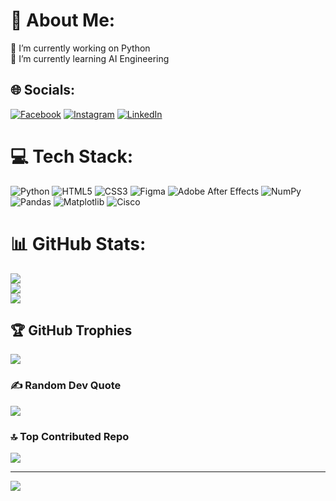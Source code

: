 # 💫 About Me:
🔭 I’m currently working on Python<br>🌱 I’m currently learning AI Engineering


## 🌐 Socials:
[![Facebook](https://img.shields.io/badge/Facebook-%231877F2.svg?logo=Facebook&logoColor=white)](https://facebook.com/jawad.mouafaq) [![Instagram](https://img.shields.io/badge/Instagram-%23E4405F.svg?logo=Instagram&logoColor=white)](https://instagram.com/jawadalarman) [![LinkedIn](https://img.shields.io/badge/LinkedIn-%230077B5.svg?logo=linkedin&logoColor=white)](https://linkedin.com/in/jawad-alarman-9a51bb288) 

# 💻 Tech Stack:
![Python](https://img.shields.io/badge/python-3670A0?style=for-the-badge&logo=python&logoColor=ffdd54) ![HTML5](https://img.shields.io/badge/html5-%23E34F26.svg?style=for-the-badge&logo=html5&logoColor=white) ![CSS3](https://img.shields.io/badge/css3-%231572B6.svg?style=for-the-badge&logo=css3&logoColor=white) ![Figma](https://img.shields.io/badge/figma-%23F24E1E.svg?style=for-the-badge&logo=figma&logoColor=white) ![Adobe After Effects](https://img.shields.io/badge/Adobe%20After%20Effects-9999FF.svg?style=for-the-badge&logo=Adobe%20After%20Effects&logoColor=white) ![NumPy](https://img.shields.io/badge/numpy-%23013243.svg?style=for-the-badge&logo=numpy&logoColor=white) ![Pandas](https://img.shields.io/badge/pandas-%23150458.svg?style=for-the-badge&logo=pandas&logoColor=white) ![Matplotlib](https://img.shields.io/badge/Matplotlib-%23ffffff.svg?style=for-the-badge&logo=Matplotlib&logoColor=black) ![Cisco](https://img.shields.io/badge/cisco-%23049fd9.svg?style=for-the-badge&logo=cisco&logoColor=black)
# 📊 GitHub Stats:
![](https://github-readme-stats.vercel.app/api?username=jawad0110&theme=dark&hide_border=false&include_all_commits=false&count_private=false)<br/>
![](https://github-readme-streak-stats.herokuapp.com/?user=jawad0110&theme=dark&hide_border=false)<br/>
![](https://github-readme-stats.vercel.app/api/top-langs/?username=jawad0110&theme=dark&hide_border=false&include_all_commits=false&count_private=false&layout=compact)

## 🏆 GitHub Trophies
![](https://github-profile-trophy.vercel.app/?username=jawad0110&theme=tokyonight&no-frame=false&no-bg=false&margin-w=4)

### ✍️ Random Dev Quote
![](https://quotes-github-readme.vercel.app/api?type=horizontal&theme=radical)

### 🔝 Top Contributed Repo
![](https://github-contributor-stats.vercel.app/api?username=jawad0110&limit=5&theme=dark&combine_all_yearly_contributions=true)

---
[![](https://visitcount.itsvg.in/api?id=jawad0110&icon=4&color=0)](https://visitcount.itsvg.in)

<!-- Proudly created with GPRM ( https://gprm.itsvg.in ) -->

